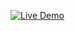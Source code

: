 [![Live Demo](https://img.shields.io/badge/demo-live-green.svg)](https://aymaq-code.github.io/testing-deploy/)
